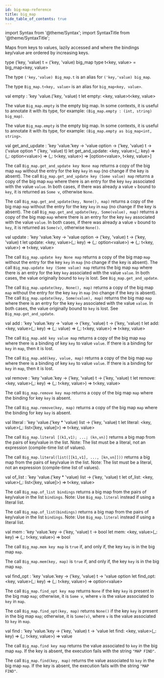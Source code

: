 ```yaml
---
id: big-map-reference
title: big_map
hide_table_of_contents: true
---
```

import Syntax from '@theme/Syntax';
import SyntaxTitle from '@theme/SyntaxTitle';


Maps from keys to values, lazily accessed and where the bindings
  key/value are ordered by increasing keys.


<SyntaxTitle syntax="cameligo">
type (&#39;key, &#39;value) t = (&#39;key, &#39;value) big&#95;map
</SyntaxTitle>
<SyntaxTitle syntax="jsligo">
type t&lt;key, value&gt; = big&#95;map&lt;key, value&gt;
</SyntaxTitle>
<Syntax syntax="cameligo">

The type `('key,'value) Big_map.t` is an alias for
      `('key,'value) big_map`.

</Syntax>

<Syntax syntax="jsligo">

The type `Big_map.t<key, value>` is an alias for `big_map<key,
      value>`.

</Syntax>


<SyntaxTitle syntax="cameligo">
val empty : &#39;key &#39;value.(&#39;key, &#39;value) t
</SyntaxTitle>
<SyntaxTitle syntax="jsligo">
let empty: &lt;key, value&gt;t&lt;key, value&gt;
</SyntaxTitle>
<Syntax syntax="cameligo">

The value `Big_map.empty` is the empty big map. In some
      contexts, it is useful to annotate it with its type, for example:
      `(Big_map.empty : (int, string) big_map)`.

</Syntax>

<Syntax syntax="jsligo">

The value `Big_map.empty` is the empty big map. In some
      contexts, it is useful to annotate it with its type, for example:
      `(Big_map.empty as big_map<int, string>`.

</Syntax>


<SyntaxTitle syntax="cameligo">
val get&#95;and&#95;update : &#39;key &#39;value.&#39;key -&gt; &#39;value option -&gt; (&#39;key, &#39;value) t -&gt; (&#39;value option * (&#39;key, &#39;value) t)
</SyntaxTitle>
<SyntaxTitle syntax="jsligo">
let get&#95;and&#95;update: &lt;key, value&gt;(&#95;: key) =&gt; (&#95;: option&lt;value&gt;) =&gt; (&#95;: t&lt;key, value&gt;) =&gt; [option&lt;value&gt;, t&lt;key, value&gt;]
</SyntaxTitle>
<Syntax syntax="cameligo">

The call `Big_map.get_and_update key None map` returns a copy of
      the big map `map` without the entry for the key `key` in `map`
      (no change if the key is absent). The call
      `Big_map.get_and_update key (Some value) map` returns a copy of
      the big map `map` where there is an entry for the key `key`
      associated with the value `value`. In both cases, if there was
      already a value `v` bound to `key`, it is returned as `Some v`,
      otherwise `None`.

</Syntax>

<Syntax syntax="jsligo">

The call `Big_map.get_and_update(key, None(), map)` returns a
      copy of the big map `map` without the entry for the key `key` in
      `map` (no change if the key is absent). The call
      `Big_map.get_and_update(key, Some(value), map)` returns a copy
      of the big map `map` where there is an entry for the key `key`
      associated with the value `value`. In both cases, if there was
      already a value `v` bound to `key`, it is returned as `Some(v)`,
      otherwise `None()`.

</Syntax>


<SyntaxTitle syntax="cameligo">
val update : &#39;key &#39;value.&#39;key -&gt; &#39;value option -&gt; (&#39;key, &#39;value) t -&gt; (&#39;key, &#39;value) t
</SyntaxTitle>
<SyntaxTitle syntax="jsligo">
let update: &lt;key, value&gt;(&#95;: key) =&gt; (&#95;: option&lt;value&gt;) =&gt; (&#95;: t&lt;key, value&gt;) =&gt; t&lt;key, value&gt;
</SyntaxTitle>
<Syntax syntax="cameligo">

The call `Big_map.update key None map` returns a copy of the big
      map `map` without the entry for the key `key` in `map` (no
      change if the key is absent). The call `Big_map.update key (Some
      value) map` returns the big map `map` where there is an entry
      for the key `key` associated with the value `value`. In both
      cases, the value originally bound to `key` is lost. See
      `Big_map.get_and_update`.

</Syntax>

<Syntax syntax="jsligo">

The call `Big_map.update(key, None(), map)` returns a copy of
      the big map `map` without the entry for the key `key` in `map`
      (no change if the key is absent). The call `Big_map.update(key,
      Some(value), map)` returns the big map `map` where there is an
      entry for the key `key` associated with the value `value`. In
      both cases, the value originally bound to `key` is lost. See
      `Big_map.get_and_update`.

</Syntax>


<SyntaxTitle syntax="cameligo">
val add : &#39;key &#39;value.&#39;key -&gt; &#39;value -&gt; (&#39;key, &#39;value) t -&gt; (&#39;key, &#39;value) t
</SyntaxTitle>
<SyntaxTitle syntax="jsligo">
let add: &lt;key, value&gt;(&#95;: key) =&gt; (&#95;: value) =&gt; (&#95;: t&lt;key, value&gt;) =&gt; t&lt;key, value&gt;
</SyntaxTitle>
<Syntax syntax="cameligo">

The call `Big_map.add key value map` returns a copy of the big
      map `map` where there is a binding of key `key` to value
      `value`. If there is a binding for `key` in `map`, then it is
      lost.

</Syntax>

<Syntax syntax="jsligo">

The call `Big_map.add(key, value, map)` returns a copy of the
      big map `map` where there is a binding of key `key` to value
      `value`. If there is a binding for `key` in `map`, then it is
      lost.

</Syntax>


<SyntaxTitle syntax="cameligo">
val remove : &#39;key &#39;value.&#39;key -&gt; (&#39;key, &#39;value) t -&gt; (&#39;key, &#39;value) t
</SyntaxTitle>
<SyntaxTitle syntax="jsligo">
let remove: &lt;key, value&gt;(&#95;: key) =&gt; (&#95;: t&lt;key, value&gt;) =&gt; t&lt;key, value&gt;
</SyntaxTitle>
<Syntax syntax="cameligo">

The call `Big_map.remove key map` returns a copy of the big map
      `map` where the binding for key `key` is absent.

</Syntax>

<Syntax syntax="jsligo">

The call `Big_map.remove(key, map)` returns a copy of the big
      map `map` where the binding for key `key` is absent.

</Syntax>


<SyntaxTitle syntax="cameligo">
val literal : &#39;key &#39;value.(&#39;key * &#39;value) list -&gt; (&#39;key, &#39;value) t
</SyntaxTitle>
<SyntaxTitle syntax="jsligo">
let literal: &lt;key, value&gt;(&#95;: list&lt;[key, value]&gt;) =&gt; t&lt;key, value&gt;
</SyntaxTitle>
<Syntax syntax="cameligo">

The call `Big_map.literal [(k1,v1); ...; (kn,vn)]` returns a big
      map from the pairs of key/value in the list. Note: The list must
      be a literal, not an expression (compile-time list of values).

</Syntax>

<Syntax syntax="jsligo">

The call `Big_map.literal(list([[k1,v1], ..., [kn,vn]]))` returns
      a big map from the pairs of key/value in the list. Note: The list
      must be a literal, not an expression (compile-time list of
      values).

</Syntax>


<SyntaxTitle syntax="cameligo">
val of&#95;list : &#39;key &#39;value.(&#39;key * &#39;value) list -&gt; (&#39;key, &#39;value) t
</SyntaxTitle>
<SyntaxTitle syntax="jsligo">
let of&#95;list: &lt;key, value&gt;(&#95;: list&lt;[key, value]&gt;) =&gt; t&lt;key, value&gt;
</SyntaxTitle>
<Syntax syntax="cameligo">

The call `Big_map.of_list bindings` returns a big map from the
      pairs of key/value in the list `bindings`. Note: Use
      `Big_map.literal` instead if using a literal list.

</Syntax>

<Syntax syntax="jsligo">

The call `Big_map.of_list(bindings)` returns a big map from the
      pairs of key/value in the list `bindings`. Note: Use
      `Big_map.literal` instead if using a literal list.

</Syntax>


<SyntaxTitle syntax="cameligo">
val mem : &#39;key &#39;value.&#39;key -&gt; (&#39;key, &#39;value) t -&gt; bool
</SyntaxTitle>
<SyntaxTitle syntax="jsligo">
let mem: &lt;key, value&gt;(&#95;: key) =&gt; (&#95;: t&lt;key, value&gt;) =&gt; bool
</SyntaxTitle>
<Syntax syntax="cameligo">

The call `Big_map.mem key map` is `true` if, and only if, the
      key `key` is in the big map `map`.

</Syntax>

<Syntax syntax="jsligo">

The call `Big_map.mem(key, map)` is `true` if, and only if, the
      key `key` is in the big map `map`.

</Syntax>


<SyntaxTitle syntax="cameligo">
val find&#95;opt : &#39;key &#39;value.&#39;key -&gt; (&#39;key, &#39;value) t -&gt; &#39;value option
</SyntaxTitle>
<SyntaxTitle syntax="jsligo">
let find&#95;opt: &lt;key, value&gt;(&#95;: key) =&gt; (&#95;: t&lt;key, value&gt;) =&gt; option&lt;value&gt;
</SyntaxTitle>
<Syntax syntax="cameligo">

The call `Big_map.find_opt key map` returns `None` if the key
      `key` is present in the big map `map`; otherwise, it is `Some v`,
      where `v` is the value associated to `key` in `map`.

</Syntax>

<Syntax syntax="jsligo">

The call `Big_map.find_opt(key, map)` returns `None()` if the
      key `key` is present in the big map `map`; otherwise, it is
      `Some(v)`, where `v` is the value associated to `key` in `map`.

</Syntax>


<SyntaxTitle syntax="cameligo">
val find : &#39;key &#39;value.&#39;key -&gt; (&#39;key, &#39;value) t -&gt; &#39;value
</SyntaxTitle>
<SyntaxTitle syntax="jsligo">
let find: &lt;key, value&gt;(&#95;: key) =&gt; (&#95;: t&lt;key, value&gt;) =&gt; value
</SyntaxTitle>
<Syntax syntax="cameligo">

The call `Big_map.find key map` returns the value associated to
      `key` in the big map `map`. If the key is absent, the execution
      fails with the string `"MAP FIND"`.

</Syntax>

<Syntax syntax="jsligo">

The call `Big_map.find(key, map)` returns the value associated
      to `key` in the big map `map`. If the key is absent, the
      execution fails with the string `"MAP FIND"`.

</Syntax>
